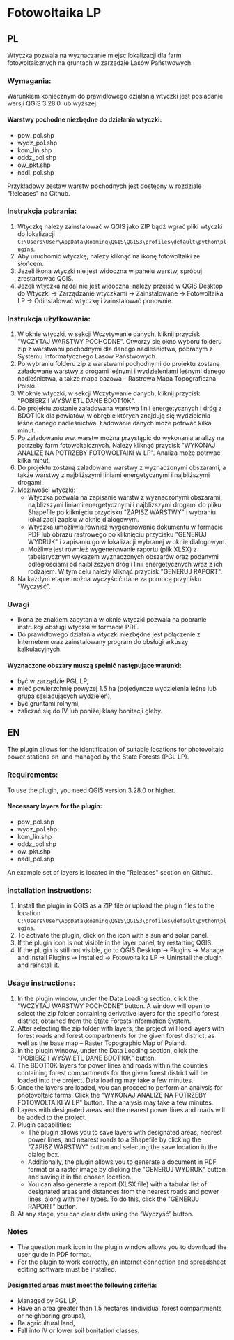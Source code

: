 # Fotowoltaika LP

## PL

Wtyczka pozwala na wyznaczanie miejsc lokalizacji dla farm fotowoltaicznych na gruntach w zarządzie Lasów Państwowych.

### Wymagania:
Warunkiem koniecznym do prawidłowego działania wtyczki jest posiadanie wersji QGIS 3.28.0 lub wyższej.

#### Warstwy pochodne niezbędne do działania wtyczki:
- pow_pol.shp
- wydz_pol.shp
- kom_lin.shp
- oddz_pol.shp
- ow_pkt.shp
- nadl_pol.shp

Przykładowy zestaw warstw pochodnych jest dostępny w rozdziale "Releases" na Github.

### Instrukcja pobrania:
1. Wtyczkę należy zainstalować w QGIS jako ZIP bądź wgrać pliki wtyczki do lokalizacji `C:\Users\User\AppData\Roaming\QGIS\QGIS3\profiles\default\python\plugins`.
2. Aby uruchomić wtyczkę, należy kliknąć na ikonę fotowoltaiki ze słońcem.
3. Jeżeli ikona wtyczki nie jest widoczna w panelu warstw, spróbuj zrestartować QGIS.
4. Jeżeli wtyczka nadal nie jest widoczna, należy przejść w QGIS Desktop do Wtyczki -> Zarządzanie wtyczkami -> Zainstalowane -> Fotowoltaika LP -> Odinstalować wtyczkę i zainstalować ponownie.

### Instrukcja użytkowania:
1. W oknie wtyczki, w sekcji Wczytywanie danych, kliknij przycisk "WCZYTAJ WARSTWY POCHODNE". Otworzy się okno wyboru folderu zip z warstwami pochodnymi dla danego nadleśnictwa, pobranym z Systemu Informatycznego Lasów Państwowych.
2. Po wybraniu folderu zip z warstwami pochodnymi do projektu zostaną załadowane warstwy z drogami leśnymi i wydzieleniami leśnymi danego nadleśnictwa, a także mapa bazowa – Rastrowa Mapa Topograficzna Polski.
3. W oknie wtyczki, w sekcji Wczytywanie danych, kliknij przycisk "POBIERZ I WYŚWIETL DANE BDOT10K".
4. Do projektu zostanie załadowana warstwa linii energetycznych i dróg z BDOT10k dla powiatów, w obrębie których znajdują się wydzielenia leśne danego nadleśnictwa. Ładowanie danych może potrwać kilka minut.
5. Po załadowaniu ww. warstw można przystąpić do wykonania analizy na potrzeby farm fotowoltaicznych. Należy kliknąć przycisk "WYKONAJ ANALIZĘ NA POTRZEBY FOTOWOLTAIKI W LP". Analiza może potrwać kilka minut.
6. Do projektu zostaną załadowane warstwy z wyznaczonymi obszarami, a także warstwy z najbliższymi liniami energetycznymi i najbliższymi drogami.
7. Możliwości wtyczki:
    - Wtyczka pozwala na zapisanie warstw z wyznaczonymi obszarami, najbliższymi liniami energetycznymi i najbliższymi drogami do pliku Shapefile po kliknięciu przycisku "ZAPISZ WARSTWY" i wybraniu lokalizacji zapisu w oknie dialogowym.
    - Wtyczka umożliwia również wygenerowanie dokumentu w formacie PDF lub obrazu rastrowego po kliknięciu przycisku "GENERUJ WYDRUK" i zapisaniu go w lokalizacji wybranej w oknie dialogowym.
    - Możliwe jest również wygenerowanie raportu (plik XLSX) z tabelarycznym wykazem wyznaczonych obszarów oraz podanymi odległościami od najbliższych dróg i linii energetycznych wraz z ich rodzajem. W tym celu należy kliknąć przycisk "GENERUJ RAPORT".
8. Na każdym etapie można wyczyścić dane za pomocą przycisku "Wyczyść".

### Uwagi
- Ikona ze znakiem zapytania w oknie wtyczki pozwala na pobranie instrukcji obsługi wtyczki w formacie PDF.
- Do prawidłowego działania wtyczki niezbędne jest połączenie z Internetem oraz zainstalowany program do obsługi arkuszy kalkulacyjnych.

#### Wyznaczone obszary muszą spełnić następujące warunki:
- być w zarządzie PGL LP,
- mieć powierzchnię powyżej 1.5 ha (pojedyncze wydzielenia leśne lub grupa sąsiadujących wydzieleń),
- być gruntami rolnymi,
- zaliczać się do IV lub poniżej klasy bonitacji gleby.

## EN

The plugin allows for the identification of suitable locations for photovoltaic power stations on land managed by the State Forests (PGL LP).

### Requirements:
To use the plugin, you need QGIS version 3.28.0 or higher.

#### Necessary layers for the plugin:
- pow_pol.shp
- wydz_pol.shp
- kom_lin.shp
- oddz_pol.shp
- ow_pkt.shp
- nadl_pol.shp

An example set of layers is located in the "Releases" section on Github.

### Installation instructions:
1. Install the plugin in QGIS as a ZIP file or upload the plugin files to the location `C:\Users\User\AppData\Roaming\QGIS\QGIS3\profiles\default\python\plugins`.
2. To activate the plugin, click on the icon with a sun and solar panel.
3. If the plugin icon is not visible in the layer panel, try restarting QGIS.
4. If the plugin is still not visible, go to QGIS Desktop -> Plugins -> Manage and Install Plugins -> Installed -> Fotowoltaika LP -> Uninstall the plugin and reinstall it.

### Usage instructions:
1. In the plugin window, under the Data Loading section, click the "WCZYTAJ WARSTWY POCHODNE" button. A window will open to select the zip folder containing derivative layers for the specific forest district, obtained from the State Forests Information System.
2. After selecting the zip folder with layers, the project will load layers with forest roads and forest compartments for the given forest district, as well as the base map – Raster Topographic Map of Poland.
3. In the plugin window, under the Data Loading section, click the "POBIERZ I WYŚWIETL DANE BDOT10K" button.
4. The BDOT10K layers for power lines and roads within the counties containing forest compartments for the given forest district will be loaded into the project. Data loading may take a few minutes.
5. Once the layers are loaded, you can proceed to perform an analysis for photovoltaic farms. Click the "WYKONAJ ANALIZĘ NA POTRZEBY FOTOWOLTAIKI W LP" button. The analysis may take a few minutes.
6. Layers with designated areas and the nearest power lines and roads will be added to the project.
7. Plugin capabilities:
   - The plugin allows you to save layers with designated areas, nearest power lines, and nearest roads to a Shapefile by clicking the "ZAPISZ WARSTWY" button and selecting the save location in the dialog box.
   - Additionally, the plugin allows you to generate a document in PDF format or a raster image by clicking the "GENERUJ WYDRUK" button and saving it in the chosen location.
   - You can also generate a report (XLSX file) with a tabular list of designated areas and distances from the nearest roads and power lines, along with their types. To do this, click the "GENERUJ RAPORT" button.
8. At any stage, you can clear data using the “Wyczyść” button.

### Notes
- The question mark icon in the plugin window allows you to download the user guide in PDF format.
- For the plugin to work correctly, an internet connection and spreadsheet editing software must be installed.

#### Designated areas must meet the following criteria:
- Managed by PGL LP,
- Have an area greater than 1.5 hectares (individual forest compartments or neighboring groups),
- Be agricultural land,
- Fall into IV or lower soil bonitation classes.
